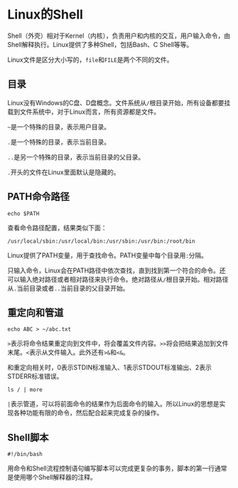 # Linux的Shell

Shell（外壳）相对于Kernel（内核），负责用户和内核的交互，用户输入命令，由Shell解释执行。Linux提供了多种Shell，包括Bash、C Shell等等。

Linux文件是区分大小写的，```file```和```FILE```是两个不同的文件。

## 目录

Linux没有Windows的C盘、D盘概念。文件系统从```/```根目录开始，所有设备都要挂载到文件系统中，对于Linux而言，所有资源都是文件。

```~```是一个特殊的目录，表示用户目录。

```.```是一个特殊的目录，表示当前目录。

```..```是另一个特殊的目录，表示当前目录的父目录。

```.```开头的文件在Linux里面默认是隐藏的。

## PATH命令路径

```  shell
echo $PATH
```

查看命令路径配置，结果类似下面：

``` text
/usr/local/sbin:/usr/local/bin:/usr/sbin:/usr/bin:/root/bin
```

Linux提供了PATH变量，用于查找命令。PATH变量中每个目录用```:```分隔。

只输入命令，Linux会在PATH路径中依次查找，直到找到第一个符合的命令。还可以输入绝对路径或者相对路径来执行命令。绝对路径从```/```根目录开始。相对路径从```.```当前目录或者```..```当前目录的父目录开始。

## 重定向和管道

``` shell
echo ABC > ~/abc.txt
```

```>```表示将命令结果重定向到文件中，将会覆盖文件内容。```>>```将会把结果追加到文件末尾。```<```表示从文件输入。此外还有```>&```和```<&```。

和重定向相关时，0表示STDIN标准输入、1表示STDOUT标准输出、2表示STDERR标准错误。

``` shell
ls / | more
```

```|```表示管道，可以将前面命令的结果作为后面命令的输入。所以Linux的思想是实现各种功能有限的命令，然后配合起来完成复杂的操作。

## Shell脚本

``` text
#!/bin/bash
```

用命令和Shell流程控制语句编写脚本可以完成更复杂的事务，脚本的第一行通常是使用哪个Shell解释器的注释。
